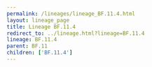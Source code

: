 ```yaml
---
permalink: /lineages/lineage_BF.11.4.html
layout: lineage_page
title: Lineage BF.11.4
redirect_to: ../lineage.html?lineage=BF.11.4
lineage: BF.11.4
parent: BF.11
children: ['BF.11.4']
---
```

